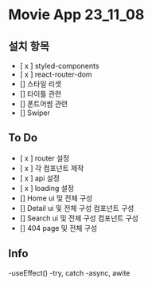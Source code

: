 # Movie App 23_11_08

## 설치 항목

- [ x ] styled-components
- [ x ] react-router-dom
- [] 스타일 리셋
- [] 타이틀 관련
- [] 폰트어썸 관련
- [] Swiper

## To Do

- [ x ] router 설정
- [ x ] 각 컴포넌트 제작
- [ x ] api 설정
- [ x ] loading 설정
- [] Home ui 및 전체 구성
- [] Detail ui 및 전체 구성 컴포넌트 구성
- [] Search ui 및 전체 구성 컴포넌트 구성
- [] 404 page 및 전체 구성

## Info

-useEffect()
-try, catch
-async, awite
